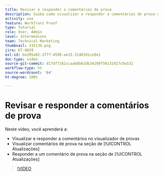 ```yaml
---
title: Revisar e responder a comentários de prova
description: Saiba como visualizar e responder a comentários de prova no visualizador de provas e na seção de [!UICONTROL Atualizações] do  [!DNL  Workfront].
activity: use
feature: Workfront Proof
type: Tutorial
role: User, Admin
level: Intermediate
team: Technical Marketing
thumbnail: 335139.png
jira: KT-8839
exl-id: be205a02-2f77-4598-ae15-31463d1ce8e1
doc-type: video
source-git-commit: d17df7162ccaab6b62db34209f50131927c0a532
workflow-type: ht
source-wordcount: '64'
ht-degree: 100%

---
```


# Revisar e responder a comentários de prova

Neste vídeo, você aprenderá a:

* Visualizar e responder a comentários no visualizador de provas
* Visualizar comentários de prova na seção de [!UICONTROL Atualizações]
* Responder a um comentário de prova na seção de [!UICONTROL Atualizações] 

>[!VIDEO](https://video.tv.adobe.com/v/3438658/?quality=12&learn=on&enablevpops&captions=por_br)
